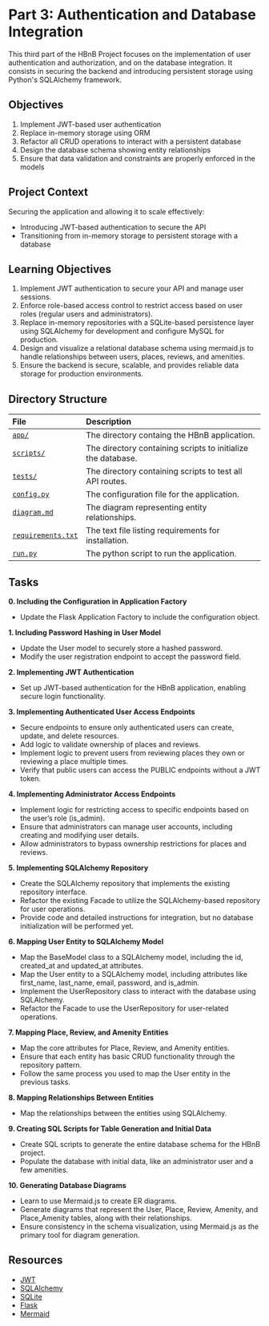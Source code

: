 # Part 3: Authentication and Database Integration

This third part of the HBnB Project focuses on the implementation of user authentication and authorization, and on the database integration. It consists in securing the backend and introducing persistent storage using Python's SQLAlchemy framework.

## Objectives

1. Implement JWT-based user authentication
2. Replace in-memory storage using ORM
3. Refactor all CRUD operations to interact with a persistent database
4. Design the database schema showing entity relationships
5. Ensure that data validation and constraints are properly enforced in the models

## Project Context

Securing the application and allowing it to scale effectively:
- Introducing JWT-based authentication to secure the API
- Transitioning from in-memory storage to persistent storage with a database

## Learning Objectives

1. Implement JWT authentication to secure your API and manage user sessions.
2. Enforce role-based access control to restrict access based on user roles (regular users and administrators).
3. Replace in-memory repositories with a SQLite-based persistence layer using SQLAlchemy for development and configure MySQL for production.
4. Design and visualize a relational database schema using mermaid.js to handle relationships between users, places, reviews, and amenities.
5. Ensure the backend is secure, scalable, and provides reliable data storage for production environments.

## Directory Structure

| File | Description |
| :---- | :---------- |
| [`app/`](https://github.com/gwendalminguy/holbertonschool-hbnb/tree/main/part3/app/) | The directory containg the HBnB application. |
| [`scripts/`](https://github.com/gwendalminguy/holbertonschool-hbnb/tree/main/part3/scripts/) | The directory containing scripts to initialize the database. |
| [`tests/`](https://github.com/gwendalminguy/holbertonschool-hbnb/tree/main/part3/tests/) | The directory containing scripts to test all API routes. |
| [`config.py`](https://github.com/gwendalminguy/holbertonschool-hbnb/tree/main/part3/config.py) | The configuration file for the application. |
| [`diagram.md`](https://github.com/gwendalminguy/holbertonschool-hbnb/tree/main/part3/diagram.md) | The diagram representing entity relationships. |
| [`requirements.txt`](https://github.com/gwendalminguy/holbertonschool-hbnb/tree/main/part3/requirements.txt) | The text file listing requirements for installation. |
| [`run.py`](https://github.com/gwendalminguy/holbertonschool-hbnb/tree/main/part3/run.py) | The python script to run the application. |

## Tasks

**0. Including the Configuration in Application Factory**
- Update the Flask Application Factory to include the configuration object.

**1. Including Password Hashing in User Model**
- Update the User model to securely store a hashed password.
- Modify the user registration endpoint to accept the password field.

**2. Implementing JWT Authentication**
- Set up JWT-based authentication for the HBnB application, enabling secure login functionality.

**3. Implementing Authenticated User Access Endpoints**
- Secure endpoints to ensure only authenticated users can create, update, and delete resources.
- Add logic to validate ownership of places and reviews.
- Implement logic to prevent users from reviewing places they own or reviewing a place multiple times.
- Verify that public users can access the PUBLIC endpoints without a JWT token.

**4. Implementing Administrator Access Endpoints**
- Implement logic for restricting access to specific endpoints based on the user’s role (is_admin).
- Ensure that administrators can manage user accounts, including creating and modifying user details.
- Allow administrators to bypass ownership restrictions for places and reviews.

**5. Implementing SQLAlchemy Repository**
- Create the SQLAlchemy repository that implements the existing repository interface.
- Refactor the existing Facade to utilize the SQLAlchemy-based repository for user operations.
- Provide code and detailed instructions for integration, but no database initialization will be performed yet.

**6. Mapping User Entity to SQLAlchemy Model**
- Map the BaseModel class to a SQLAlchemy model, including the id, created_at and updated_at attributes.
- Map the User entity to a SQLAlchemy model, including attributes like first_name, last_name, email, password, and is_admin.
- Implement the UserRepository class to interact with the database using SQLAlchemy.
- Refactor the Facade to use the UserRepository for user-related operations.

**7. Mapping Place, Review, and Amenity Entities**
- Map the core attributes for Place, Review, and Amenity entities.
- Ensure that each entity has basic CRUD functionality through the repository pattern.
- Follow the same process you used to map the User entity in the previous tasks.

**8. Mapping Relationships Between Entities**
- Map the relationships between the entities using SQLAlchemy.

**9. Creating SQL Scripts for Table Generation and Initial Data**
- Create SQL scripts to generate the entire database schema for the HBnB project.
- Populate the database with initial data, like an administrator user and a few amenities.

**10. Generating Database Diagrams**
- Learn to use Mermaid.js to create ER diagrams.
- Generate diagrams that represent the User, Place, Review, Amenity, and Place_Amenity tables, along with their relationships.
- Ensure consistency in the schema visualization, using Mermaid.js as the primary tool for diagram generation.

## Resources

* [JWT](https://flask-jwt-extended.readthedocs.io/en/stable/)
* [SQLAlchemy](https://docs.sqlalchemy.org/en/14/)
* [SQLite](https://sqlite.org/docs.html)
* [Flask](https://flask.palletsprojects.com/en/stable/)
* [Mermaid](https://mermaid.js.org)
